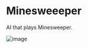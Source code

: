 # Minesweeeper

AI that plays Minesweeper.

![image](https://user-images.githubusercontent.com/81190490/116732550-99b26e00-aa08-11eb-9015-9171809eb72e.png)
